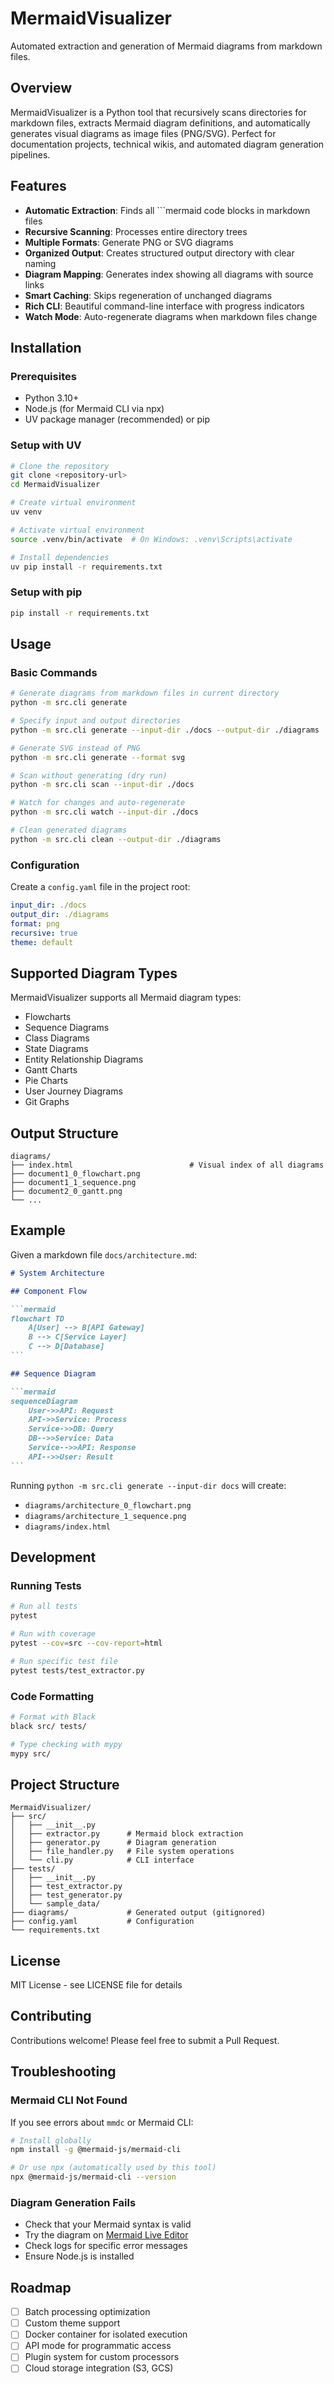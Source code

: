 # MermaidVisualizer

Automated extraction and generation of Mermaid diagrams from markdown files.

## Overview

MermaidVisualizer is a Python tool that recursively scans directories for markdown files, extracts Mermaid diagram definitions, and automatically generates visual diagrams as image files (PNG/SVG). Perfect for documentation projects, technical wikis, and automated diagram generation pipelines.

## Features

- **Automatic Extraction**: Finds all \`\`\`mermaid code blocks in markdown files
- **Recursive Scanning**: Processes entire directory trees
- **Multiple Formats**: Generate PNG or SVG diagrams
- **Organized Output**: Creates structured output directory with clear naming
- **Diagram Mapping**: Generates index showing all diagrams with source links
- **Smart Caching**: Skips regeneration of unchanged diagrams
- **Rich CLI**: Beautiful command-line interface with progress indicators
- **Watch Mode**: Auto-regenerate diagrams when markdown files change

## Installation

### Prerequisites

- Python 3.10+
- Node.js (for Mermaid CLI via npx)
- UV package manager (recommended) or pip

### Setup with UV

```bash
# Clone the repository
git clone <repository-url>
cd MermaidVisualizer

# Create virtual environment
uv venv

# Activate virtual environment
source .venv/bin/activate  # On Windows: .venv\Scripts\activate

# Install dependencies
uv pip install -r requirements.txt
```

### Setup with pip

```bash
pip install -r requirements.txt
```

## Usage

### Basic Commands

```bash
# Generate diagrams from markdown files in current directory
python -m src.cli generate

# Specify input and output directories
python -m src.cli generate --input-dir ./docs --output-dir ./diagrams

# Generate SVG instead of PNG
python -m src.cli generate --format svg

# Scan without generating (dry run)
python -m src.cli scan --input-dir ./docs

# Watch for changes and auto-regenerate
python -m src.cli watch --input-dir ./docs

# Clean generated diagrams
python -m src.cli clean --output-dir ./diagrams
```

### Configuration

Create a `config.yaml` file in the project root:

```yaml
input_dir: ./docs
output_dir: ./diagrams
format: png
recursive: true
theme: default
```

## Supported Diagram Types

MermaidVisualizer supports all Mermaid diagram types:

- Flowcharts
- Sequence Diagrams
- Class Diagrams
- State Diagrams
- Entity Relationship Diagrams
- Gantt Charts
- Pie Charts
- User Journey Diagrams
- Git Graphs

## Output Structure

```
diagrams/
├── index.html                          # Visual index of all diagrams
├── document1_0_flowchart.png
├── document1_1_sequence.png
├── document2_0_gantt.png
└── ...
```

## Example

Given a markdown file `docs/architecture.md`:

````markdown
# System Architecture

## Component Flow

```mermaid
flowchart TD
    A[User] --> B[API Gateway]
    B --> C[Service Layer]
    C --> D[Database]
```

## Sequence Diagram

```mermaid
sequenceDiagram
    User->>API: Request
    API->>Service: Process
    Service->>DB: Query
    DB-->>Service: Data
    Service-->>API: Response
    API-->>User: Result
```
````

Running `python -m src.cli generate --input-dir docs` will create:

- `diagrams/architecture_0_flowchart.png`
- `diagrams/architecture_1_sequence.png`
- `diagrams/index.html`

## Development

### Running Tests

```bash
# Run all tests
pytest

# Run with coverage
pytest --cov=src --cov-report=html

# Run specific test file
pytest tests/test_extractor.py
```

### Code Formatting

```bash
# Format with Black
black src/ tests/

# Type checking with mypy
mypy src/
```

## Project Structure

```
MermaidVisualizer/
├── src/
│   ├── __init__.py
│   ├── extractor.py      # Mermaid block extraction
│   ├── generator.py      # Diagram generation
│   ├── file_handler.py   # File system operations
│   └── cli.py            # CLI interface
├── tests/
│   ├── __init__.py
│   ├── test_extractor.py
│   ├── test_generator.py
│   └── sample_data/
├── diagrams/             # Generated output (gitignored)
├── config.yaml           # Configuration
└── requirements.txt
```

## License

MIT License - see LICENSE file for details

## Contributing

Contributions welcome! Please feel free to submit a Pull Request.

## Troubleshooting

### Mermaid CLI Not Found

If you see errors about `mmdc` or Mermaid CLI:

```bash
# Install globally
npm install -g @mermaid-js/mermaid-cli

# Or use npx (automatically used by this tool)
npx @mermaid-js/mermaid-cli --version
```

### Diagram Generation Fails

- Check that your Mermaid syntax is valid
- Try the diagram on [Mermaid Live Editor](https://mermaid.live)
- Check logs for specific error messages
- Ensure Node.js is installed

## Roadmap

- [ ] Batch processing optimization
- [ ] Custom theme support
- [ ] Docker container for isolated execution
- [ ] API mode for programmatic access
- [ ] Plugin system for custom processors
- [ ] Cloud storage integration (S3, GCS)
